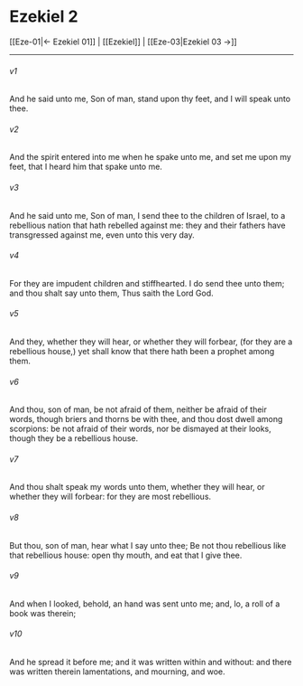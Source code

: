 # Ezekiel 2

[[Eze-01|← Ezekiel 01]] | [[Ezekiel]] | [[Eze-03|Ezekiel 03 →]]
***

###### v1
And he said unto me, Son of man, stand upon thy feet, and I will speak unto thee.
###### v2
And the spirit entered into me when he spake unto me, and set me upon my feet, that I heard him that spake unto me.
###### v3
And he said unto me, Son of man, I send thee to the children of Israel, to a rebellious nation that hath rebelled against me: they and their fathers have transgressed against me, even unto this very day.
###### v4
For they are impudent children and stiffhearted. I do send thee unto them; and thou shalt say unto them, Thus saith the Lord God.
###### v5
And they, whether they will hear, or whether they will forbear, (for they are a rebellious house,) yet shall know that there hath been a prophet among them.
###### v6
And thou, son of man, be not afraid of them, neither be afraid of their words, though briers and thorns be with thee, and thou dost dwell among scorpions: be not afraid of their words, nor be dismayed at their looks, though they be a rebellious house.
###### v7
And thou shalt speak my words unto them, whether they will hear, or whether they will forbear: for they are most rebellious.
###### v8
But thou, son of man, hear what I say unto thee; Be not thou rebellious like that rebellious house: open thy mouth, and eat that I give thee.
###### v9
And when I looked, behold, an hand was sent unto me; and, lo, a roll of a book was therein;
###### v10
And he spread it before me; and it was written within and without: and there was written therein lamentations, and mourning, and woe. 
